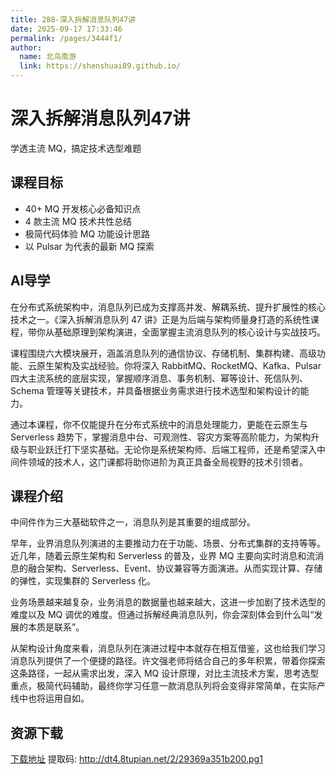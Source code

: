 ```yaml
---
title: 288-深入拆解消息队列47讲
date: 2025-09-17 17:33:46
permalink: /pages/3444f1/
author: 
  name: 北鸟南游
  link: https://shenshuai89.github.io/
---
```


# 深入拆解消息队列47讲
学透主流 MQ，搞定技术选型难题

## 课程目标
- 40+ MQ 开发核心必备知识点
- 4 款主流 MQ 技术共性总结
- 极简代码体验 MQ 功能设计思路
- 以 Pulsar 为代表的最新 MQ 探索

## AI导学
在分布式系统架构中，消息队列已成为支撑高并发、解耦系统、提升扩展性的核心技术之一。《深入拆解消息队列 47 讲》正是为后端与架构师量身打造的系统性课程，带你从基础原理到架构演进，全面掌握主流消息队列的核心设计与实战技巧。

课程围绕六大模块展开，涵盖消息队列的通信协议、存储机制、集群构建、高级功能、云原生架构及实战经验。你将深入 RabbitMQ、RocketMQ、Kafka、Pulsar 四大主流系统的底层实现，掌握顺序消息、事务机制、幂等设计、死信队列、Schema 管理等关键技术，并具备根据业务需求进行技术选型和架构设计的能力。

通过本课程，你不仅能提升在分布式系统中的消息处理能力，更能在云原生与 Serverless 趋势下，掌握消息中台、可观测性、容灾方案等高阶能力，为架构升级与职业跃迁打下坚实基础。无论你是系统架构师、后端工程师，还是希望深入中间件领域的技术人，这门课都将助你进阶为真正具备全局视野的技术引领者。

## 课程介绍
中间件作为三大基础软件之一，消息队列是其重要的组成部分。

早年，业界消息队列演进的主要推动力在于功能、场景、分布式集群的支持等等。近几年，随着云原生架构和 Serverless 的普及，业界 MQ 主要向实时消息和流消息的融合架构、Serverless、Event、协议兼容等方面演进。从而实现计算、存储的弹性，实现集群的 Serverless 化。

业务场景越来越复杂，业务消息的数据量也越来越大，这进一步加剧了技术选型的难度以及 MQ 调优的难度。但通过拆解经典消息队列，你会深刻体会到什么叫“发展的本质是联系”。

从架构设计角度来看，消息队列在演进过程中本就存在相互借鉴，这也给我们学习消息队列提供了一个便捷的路径。许文强老师将结合自己的多年积累，带着你探索这条路径，一起从需求出发，深入 MQ 设计原理，对比主流技术方案，思考选型重点，极简代码辅助，最终你学习任意一款消息队列将会变得非常简单，在实际产线中也将运用自如。

## 资源下载
[下载地址](https://pan.baidu.com/s/1AbpOjb_uN99PYcej0qyUCg) 提取码: http://dt4.8tupian.net/2/29369a351b200.pg1
